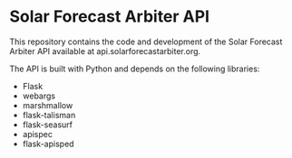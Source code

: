 # Solar Forecast Arbiter API

This repository contains the code and development of the Solar Forecast Arbiter
API available at api.solarforecastarbiter.org.

The API is built with Python and depends on the following libraries:
- Flask
- webargs
- marshmallow
- flask-talisman
- flask-seasurf
- apispec
- flask-apisped
